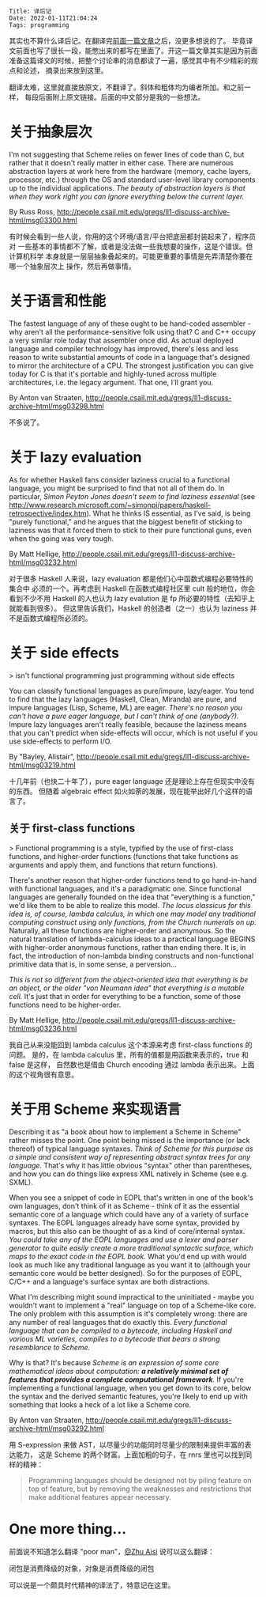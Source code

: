     Title: 译后记
    Date: 2022-01-11T21:04:24
    Tags: programming

其实也不算什么译后记。在翻译完[前面一篇文章][article]之后，没更多想说的了。
毕竟译文前面也写了很长一段，能憋出来的都写在里面了。开这一篇文章其实是因为前面
准备这篇译文的时候，把整个讨论串的消息都读了一遍，感觉其中有不少精彩的观点和论述，
摘录出来放到这里。

翻译太难，这里就直接放原文，不翻译了。斜体和粗体均为编者所加。和之前一样，
每段后面附上原文链接。后面的中文部分是我的一些想法。

<!-- more -->

# 关于抽象层次

I'm not suggesting that Scheme relies on fewer lines of code than C,
but rather that it doesn't really matter in either case.  There are
numerous abstraction layers at work here from the hardware (memory,
cache layers, processor, etc.) through the OS and standard user-level
library components up to the individual applications.  _The beauty of
abstraction layers is that when they work right you can ignore everything
below the current layer._

By Russ Ross,
<http://people.csail.mit.edu/gregs/ll1-discuss-archive-html/msg03300.html>

有时候会看到一些人说，你用的这个环境/语言/平台把底层都封装起来了，程序员对
一些基本的事情都不了解，或者是没法做一些我想要的操作，这是个错误。但计算机科学
本身就是一层层抽象叠起来的。可能更重要的事情是先弄清楚你要在哪一个抽象层次上
操作，然后再做事情。

# 关于语言和性能

The fastest language of any of these ought to be hand-coded assembler - why
aren't all the performance-sensitive folk using that?  C and C++ occupy a
very similar role today that assembler once did.  As actual deployed
language and compiler technology has improved, there's less and less reason
to write substantial amounts of code in a language that's designed to mirror
the architecture of a CPU.  The strongest justification you can give today
for C is that it's portable and highly-tuned across multiple architectures,
i.e. the legacy argument.  That one, I'll grant you.

By Anton van Straaten,
<http://people.csail.mit.edu/gregs/ll1-discuss-archive-html/msg03298.html>

不多说了。

# 关于 lazy evaluation

As for whether Haskell fans consider laziness crucial to a functional
language, you might be surprised to find that not all of them do. In
particular, _Simon Peyton Jones doesn't seem to find laziness essential_
(see <http://www.research.microsoft.com/~simonpj/papers/haskell-retrospective/index.htm>).
What he thinks IS essential, as I've said, is being "purely
functional," and he argues that the biggest benefit of sticking to
laziness was that it forced them to stick to their pure functional
guns, even when the going was very tough.

By Matt Hellige,
<http://people.csail.mit.edu/gregs/ll1-discuss-archive-html/msg03232.html>

对于很多 Haskell 人来说，lazy evaluation 都是他们心中函数式编程必要特性的集合中
必须的一个。再考虑到 Haskell 在函数式编程社区里 cult 般的地位，你会看到不少不用
Haskell 的人也认为 lazy evalution 是 fp 所必要的特性（去知乎上就能看到很多）。
但这里告诉我们，Haskell 的创造者（之一）也认为 laziness 并不是函数式编程所必须的。

# 关于 side effects

\> isn't functional programming just programming without side effects

You can classify functional languages as pure/impure, lazy/eager. You tend
to find that the lazy languages (Haskell, Clean, Miranda) are pure, and
impure languages (Lisp, Scheme, ML) are eager. _There's no reason you can't
have a pure eager language, but I can't think of one (anybody?)._ Impure lazy
languages aren't really feasible, because the laziness means that you can't
predict when side-effects will occur, which is not useful if you use
side-effects to perform I/O.

By "Bayley, Alistair",
<http://people.csail.mit.edu/gregs/ll1-discuss-archive-html/msg03219.html>

十几年前（也快二十年了），pure eager language 还是理论上存在但现实中没有的东西。
但随着 algebraic effect 如火如荼的发展，现在能举出好几个这样的语言了。

## 关于 first-class functions

\> Functional programming is a style, typified by the use of first-class
functions, and higher-order functions (functions that take functions as
arguments and apply them, and functions that return functions).

There's another reason that higher-order functions tend to go
hand-in-hand with functional languages, and it's a paradigmatic one.
Since functional languages are generally founded on the idea that
"everything is a function," we'd like them to be able to realize this
model. _The locus classicus for this idea is, of course, lambda
calculus, in which one may model any traditional computing construct
using only functions, from the Church numerals on up._ Naturally, all
these functions are higher-order and anonymous. So the natural
translation of lambda-calculus ideas to a practical language BEGINS
with higher-order anonymous functions, rather than ending there. It
is, in fact, the introduction of non-lambda binding constructs and
non-functional primitive data that is, in some sense, a perversion...

_This is not so different from the object-oriented idea that everything
is be an object, or the older "von Neumann idea" that everything is a
mutable cell._ It's just that in order for everything to be a function,
some of those functions need to be higher-order.

By Matt Hellige,
<http://people.csail.mit.edu/gregs/ll1-discuss-archive-html/msg03236.html>

我自己从来没能回到 lambda calculus 这个本源来考虑 first-class functions 的问题。
是的，在 lambda calculus 里，所有的值都是用函数来表示的，true 和 false 是这样，
自然数也是借由 Church encoding 通过 lambda 表示出来。上面的这个视角很有意思。

# 关于用 Scheme 来实现语言

Describing it as "a book about how to implement a Scheme in Scheme" rather
misses the point.  One point being missed is the importance (or lack
thereof) of typical language syntaxes.  _Think of Scheme for this purpose as
a simple and consistent way of representing abstract syntax trees for any
language._  That's why it has little obvious "syntax" other than parentheses,
and how you can do things like express XML natively in Scheme (see e.g.
SXML).

When you see a snippet of code in EOPL that's written in one of the book's
own languages, don't think of it as Scheme - think of it as the essential
semantic core of a language which could have any of a variety of surface
syntaxes.  The EOPL languages already have some syntax, provided by macros,
but this also can be thought of as a kind of core/internal syntax.  _You
could take any of the EOPL languages and use a lexer and parser generator to
quite easily create a more traditional syntactic surface, which maps to the
exact code in the EOPL book._  What you'd end up with would look as much like
any traditional language as you want it to (although your semantic core
would be better designed).  So for the purposes of EOPL, C/C++ and a
language's surface syntax are both distractions.

What I'm describing might sound impractical to the uninitiated - maybe you
wouldn't want to implement a "real" language on top of a Scheme-like core.
The only problem with this assumption is it's completely wrong: there are
any number of real languages that do exactly this.  _Every functional
language that can be compiled to a bytecode, including Haskell and various
ML varieties, compiles to a bytecode that bears a strong resemblance to
Scheme._

Why is that?  It's because _Scheme is an expression of some core mathematical
ideas about computation: **a relatively minimal set of features that provides
a complete computational framework**._  If you're implementing a functional
language, when you get down to its core, below the syntax and the derived
semantic features, you're likely to end up with something that looks a heck
of a lot like a Scheme core.

By Anton van Straaten,
<http://people.csail.mit.edu/gregs/ll1-discuss-archive-html/msg03292.html>

用 S-expression 来做 AST，以尽量少的功能同时尽量少的限制来提供丰富的表达能力，
这是 Scheme 的两个财富。上面加粗的句子，在 rnrs 里也可以找到同样的精神：

> Programming languages should be designed not by piling feature
> on top of feature, but by removing the weaknesses and restrictions
> that make additional features appear necessary.

# One more thing...

前面说不知道怎么翻译 "poor man"，[@Zhu Aisi][citreu] 说可以这么翻译：

<div class="text-center">
闭包是消费降级的对象，对象是消费降级的闭包
</div>

可以说是一个颇具时代精神的译法了，特意记在这里。


[article]: https://yfzhe.github.io/posts/2022/01/a-closure-is-poor-man-s-object-and-vice-versa/
[citreu]: https://citreu.gitlab.io
